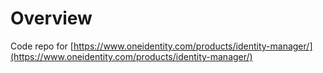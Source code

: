 # Overview

Code repo for [https://www.oneidentity.com/products/identity-manager/](https://www.oneidentity.com/products/identity-manager/)
